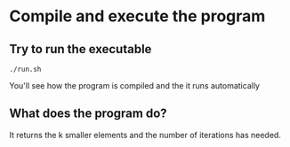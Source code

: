# Compile and execute the program
## Try to run the executable
	./run.sh
You'll see how the program is compiled and the it runs automatically
## What does the program do?
It returns the k smaller elements and the number of iterations has needed.